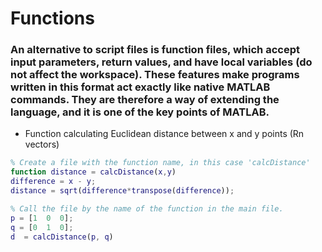 # Functions

### An alternative to script files is function files, which accept input parameters, return values, and have local variables (do not affect the workspace). These features make programs written in this format act exactly like native MATLAB commands. They are therefore a way of extending the language, and it is one of the key points of MATLAB.

- Function calculating Euclidean distance between x and y points (Rn vectors)
```matlab
% Create a file with the function name, in this case 'calcDistance'
function distance = calcDistance(x,y)
difference = x - y;
distance = sqrt(difference*transpose(difference));
```

```matlab
% Call the file by the name of the function in the main file.
p = [1  0  0];
q = [0  1  0];
d  = calcDistance(p, q)
```